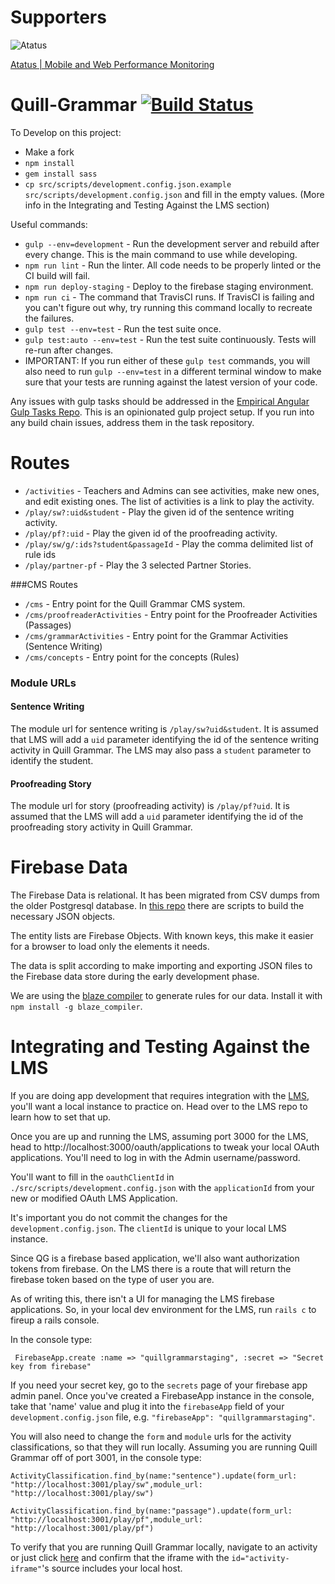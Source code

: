 # Supporters
![Atatus](http://dmc1acwvwny3.cloudfront.net/images/badge_dark.png)

[Atatus | Mobile and Web Performance Monitoring](https://www.atatus.com/?utm_source=badge)



Quill-Grammar [![Build Status](https://travis-ci.org/empirical-org/Quill-Grammar.svg?branch=master)](https://travis-ci.org/empirical-org/Quill-Grammar)
=============

To Develop on this project:

* Make a fork
* `npm install`
* `gem install sass`
* `cp src/scripts/development.config.json.example src/scripts/development.config.json` and fill in the empty values. (More info in the Integrating and Testing Against the LMS section)

Useful commands:

* `gulp --env=development` - Run the development server and rebuild after every change. This is the main command to use while developing.
* `npm run lint` - Run the linter. All code needs to be properly linted or the CI build will fail.
* `npm run deploy-staging` - Deploy to the firebase staging environment.
* `npm run ci` - The command that TravisCI runs. If TravisCI is failing and you can't figure out why, try running this command locally to recreate the failures.
* `gulp test --env=test` - Run the test suite once.
* `gulp test:auto --env=test` - Run the test suite continuously. Tests will re-run after changes.
* IMPORTANT: If you run either of these `gulp test` commands, you will also need to run `gulp --env=test` in a different terminal window to make sure that your tests are running against the latest version of your code.

Any issues with gulp tasks should be addressed in the [Empirical Angular Gulp Tasks Repo](https://github.com/empirical-org/empirical-angular-gulp-tasks).
This is an opinionated gulp project setup. If you run into any build chain issues,
address them in the task repository.

Routes
======

* `/activities` - Teachers and Admins can see activities, make new ones, and edit existing ones. The list of activities is a link to play the activity.
* `/play/sw?:uid&student` - Play the given id of the sentence writing activity.
* `/play/pf?:uid` - Play the given id of the proofreading activity.
* `/play/sw/g/:ids?student&passageId` - Play the comma delimited list of rule ids
* `/play/partner-pf` - Play the 3 selected Partner Stories.

###CMS Routes

* `/cms` - Entry point for the Quill Grammar CMS system.
* `/cms/proofreaderActivities` - Entry point for the Proofreader Activities (Passages)
* `/cms/grammarActivities` - Entry point for the Grammar Activities (Sentence Writing)
* `/cms/concepts` - Entry point for the concepts (Rules)

### Module URLs

#### Sentence Writing

The module url for sentence writing is `/play/sw?uid&student`. It is assumed that LMS will add
a `uid` parameter identifying the id of the sentence writing activity in Quill Grammar.
The LMS may also pass a `student` parameter to identify the student.

#### Proofreading Story

The module url for story (proofreading activity) is `/play/pf?uid`. It is assumed that
the LMS will add a `uid` parameter identifying the id of the proofreading story activity
in Quill Grammar.

Firebase Data
=============

The Firebase Data is relational. It has been migrated from CSV dumps from the older
Postgresql database. In [this repo](https://github.com/empirical-org/grammar-csv-import)
there are scripts to build the necessary JSON objects.

The entity lists are Firebase Objects. With known keys, this make it easier for a
browser to load only the elements it needs.

The data is split according to make importing and exporting JSON files to the Firebase
data store during the early development phase.

We are using the [blaze compiler](https://github.com/firebase/blaze_compiler) to generate
rules for our data. Install it with `npm install -g blaze_compiler`.

Integrating and Testing Against the LMS
========================================

If you are doing app development that requires integration with
the [LMS](https://github.com/empirical-org/Empirical-Core), you'll
want a local instance to practice on. Head over to the LMS repo
to learn how to set that up.

Once you are up and running the LMS, assuming port 3000 for the LMS,
head to http://localhost:3000/oauth/applications to tweak your local
OAuth applications. You'll need to log in with the Admin username/password.

You'll want to fill in the `oauthClientId` in `./src/scripts/development.config.json`
with the `applicationId` from your new or modified OAuth LMS Application.

It's important you do not commit the changes for the `development.config.json`.
The `clientId` is unique to your local LMS instance.

Since QG is a firebase based application, we'll also want authorization tokens
from firebase. On the LMS there is a route that will return the firebase token
based on the type of user you are.

As of writing this, there isn't a UI for managing the LMS firebase applications.
So, in your local dev environment for the LMS, run `rails c` to fireup a rails
console.

In the console type:

```
 FirebaseApp.create :name => "quillgrammarstaging", :secret => "Secret key from firebase"
```
If you need your secret key, go to the `secrets` page of your firebase app admin panel. Once you've created a FirebaseApp instance in the console, take that 'name' value and plug it into the `firebaseApp` field of your `development.config.json` file, e.g. `"firebaseApp": "quillgrammarstaging"`.

You will also need to change the `form` and `module` urls for the activity classifications, so that they will run locally. Assuming you are running Quill Grammar off of port 3001, in the console type:

```
ActivityClassification.find_by(name:"sentence").update(form_url: "http://localhost:3001/play/sw",module_url: "http://localhost:3001/play/sw")

ActivityClassification.find_by(name:"passage").update(form_url: "http://localhost:3001/play/pf",module_url: "http://localhost:3001/play/pf")
```

To verify that you are running Quill Grammar locally, navigate to an activity or just click [here](http://localhost:3000/activity_sessions/anonymous?activity_id=159) and confirm that the iframe with the `id="activity-iframe"`'s source includes your local host.


